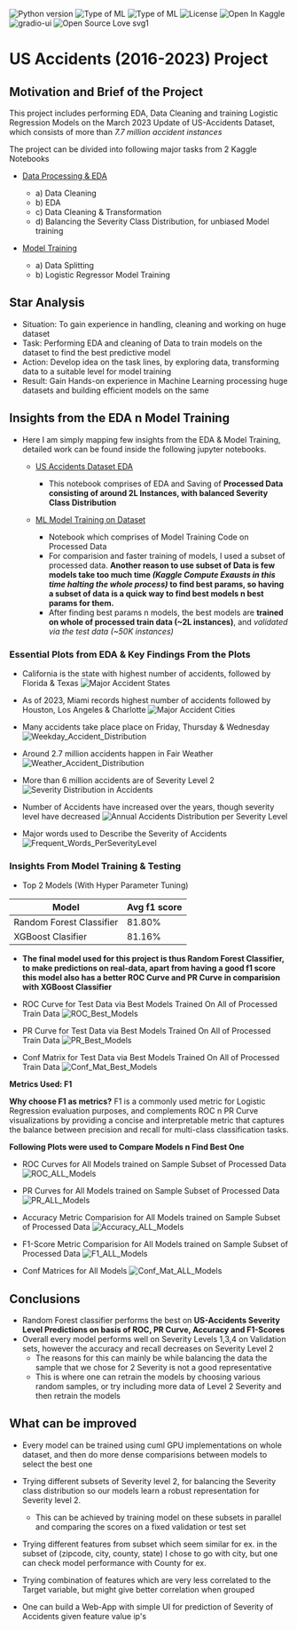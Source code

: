 ![Python version](https://img.shields.io/badge/Python%20version-3.10.10-light)
![Type of ML](https://img.shields.io/badge/Class-Multi--Class--Classification-orange)
![Type of ML](https://img.shields.io/badge/Type%20of%20ML-Logistic%20Regression-red)
![License](https://img.shields.io/badge/License-Public-green)
![Open In Kaggle](https://kaggle.com/static/images/open-in-kaggle.svg)
![gradio-ui](https://img.shields.io/badge/UI-Gradio--UI-brightgreen)
![Open Source Love svg1](https://img.shields.io/badge/%E2%9D%A4%EF%B8%8F-Open%20Source-pink)

# US Accidents (2016-2023) Project 

## Motivation and Brief of the Project
This project includes performing EDA, Data Cleaning and training Logistic Regression Models on the March 2023 Update of US-Accidents Dataset, which consists of more than *7.7 million accident instances*

The project can be divided into following major tasks from 2 Kaggle Notebooks
- [Data Processing & EDA](https://www.kaggle.com/code/yuvrajdhepe/project-4-us-accidents-data-eda)
    - a) Data Cleaning 
    - b) EDA 
    - c) Data Cleaning & Transformation
    - d) Balancing the Severity Class Distribution, for unbiased Model training
        
- [Model Training](https://www.kaggle.com/code/yuvrajdhepe/project-4-model-training-on-us-accidents-dataset)
    - a) Data Splitting
    - b) Logistic Regressor Model Training
    
## Star Analysis
- Situation: To gain experience in handling, cleaning and working on huge dataset 
- Task: Performing EDA and cleaning of Data to train models on the dataset to find the best predictive model
- Action: Develop idea on the task lines, by exploring data, transforming data to a suitable level for model training
- Result: Gain Hands-on experience in Machine Learning processing huge datasets and building efficient models on the same

## Insights from the EDA n Model Training
- Here I am simply mapping few insights from the EDA & Model Training, detailed work can be found inside the following jupyter notebooks.
    - [US Accidents Dataset EDA]("./project-4-us-accidents-data-processing.ipynb")
        - This notebook comprises of EDA and Saving of **Processed Data consisting of around 2L Instances, with  balanced Severity Class Distribution**
    
    - [ML Model Training on Dataset]("./project-4-us-accidents-model-runs.ipynb")
        - Notebook which comprises of Model Training Code on Processed Data
        - For comparision and faster training of models, I used a subset of processed data. **Another reason to use subset of Data is few models take too much time *(Kaggle Compute Exausts in this time halting the whole process)* to find best params, so having a subset of data is a quick way to find best models n best params for them.**
        - After finding best params n models, the best models are **trained on whole of processed train data (~2L instances)**, and *validated via the test data (~50K instances)*
    
### Essential Plots from EDA & Key Findings From the Plots
- California is the state with highest number of accidents, followed by Florida & Texas
![Major Accident States](./images/Top_15_States_Accidents.png)

- As of 2023, Miami records highest number of accidents followed by Houston, Los Angeles & Charlotte
![Major Accident Cities](./images/Top_15_Cities_Accidents.png)

- Many accidents take place place on Friday, Thursday & Wednesday
![Weekday_Accident_Distribution](./images/Weekday_Accident_Distribution.png)

- Around 2.7 million accidents happen in Fair Weather
![Weather_Accident_Distribution](./images/Weather_Accident_Distribution.png)

- More than 6 million accidents are of Severity Level 2
![Severity Distribution in Accidents](./images/Num_Accidents_Per_Severity_Level.png)

- Number of Accidents have increased over the years, though severity level have decreased
![Annual Accidents Distribution per Severity Level](./images/Accidents_Organized_by_Severity_Level_per_Year.png)

- Major words used to Describe the Severity of Accidents
![Frequent_Words_PerSeverityLevel](./images/Frequent_Words_PerSeverityLevel.png)

### Insights From Model Training & Testing
- Top 2 Models (With Hyper Parameter Tuning)

| Model                     | Avg f1 score|
|---------------------------|-------------|
| Random Forest  Classifier | 81.80%      |
| XGBoost Clasifier         | 81.16%      |

- **The final model used for this project is thus Random Forest Classifier, to make predictions on real-data, apart from having a good f1 score this model also has a better ROC Curve and PR Curve in comparision with XGBoost Classifier**

- ROC Curve for Test Data via Best Models Trained On All of Processed Train Data
![ROC_Best_Models](./images/Best_Model_Comparision_ROC_Curve_plot.png)

- PR Curve for Test Data via Best Models Trained On All of Processed Train Data
![PR_Best_Models](./images/Best_Model_Comparision_PR_Curve_plot.png)

- Conf Matrix for Test Data via Best Models Trained On All of Processed Train Data
![Conf_Mat_Best_Models](./images/Best_Models_Conf_Matrix_Plot.png)

**Metrics Used: F1**

**Why choose F1 as metrics?**
F1 is a commonly used metric for Logistic Regression evaluation purposes, and complements ROC n PR Curve visualizations by providing a concise and interpretable metric that captures the balance between precision and recall for multi-class classification tasks.

**Following Plots were used to Compare Models n Find Best One**
- ROC Curves for All Models  trained on Sample Subset of Processed Data
![ROC_ALL_Models](./images/All_Models_ROC_Curve_plot.png)

- PR Curves for All Models trained on Sample Subset of Processed Data
![PR_ALL_Models](./images/All_Models_PR_Curve_plot.png)

- Accuracy Metric Comparision for All Models trained on Sample Subset of Processed Data
![Accuracy_ALL_Models](./images/All_Models_Accuracy_Score_Plot_on_Val_Set.png)

- F1-Score Metric Comparision for All Models trained on Sample Subset of Processed Data
![F1_ALL_Models](./images/All_Models_F1_Score_Plot_on_Val_Set.png)

- Conf Matrices for All Models
![Conf_Mat_ALL_Models](./images/All_Models_Conf_Matrix_Plot.png)

## Conclusions
- Random Forest classifier performs the best on **US-Accidents Severity Level Predictions on basis of ROC, PR Curve, Accuracy and F1-Scores**
- Overall every model performs well on Severity Levels 1,3,4 on Validation sets, however the accuracy and recall decreases on Severity Level 2
    - The reasons for this can mainly be while balancing the data the sample that we chose for 2 Severity is not a good representative 
    - This is where one can retrain the models by choosing various random samples, or try including more data of Level 2 Severity and then retrain the models

## What can be improved
- Every model can be trained using cuml GPU implementations on whole dataset, and then do more dense comparisions between models to select the best one

- Trying different subsets of Severity level 2, for balancing the Severity class distribution so our models learn a robust representation for Severity level 2. 
    - This can be achieved by training model on these subsets in parallel and comparing the scores on a fixed validation or test set

- Trying different features from subset which seem similar for ex. in the subset of (zipcode, city, county,  state) I chose to go with city, but one can check model performance with County for ex.
- Trying combination of features which are very less correlated to the Target variable, but might give better correlation when grouped

- One can build a Web-App with simple UI for prediction of Severity of Accidents given feature value ip's
